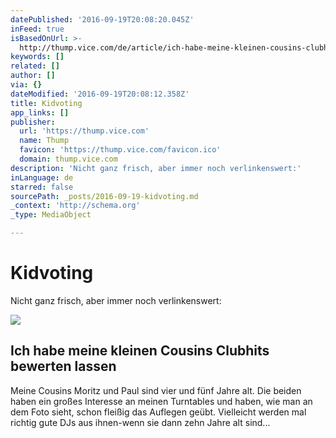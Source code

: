 ```yaml
---
datePublished: '2016-09-19T20:08:20.045Z'
inFeed: true
isBasedOnUrl: >-
  http://thump.vice.com/de/article/ich-habe-meine-kleinen-cousins-clubhits-bewerten-lassen
keywords: []
related: []
author: []
via: {}
dateModified: '2016-09-19T20:08:12.358Z'
title: Kidvoting
app_links: []
publisher:
  url: 'https://thump.vice.com'
  name: Thump
  favicon: 'https://thump.vice.com/favicon.ico'
  domain: thump.vice.com
description: 'Nicht ganz frisch, aber immer noch verlinkenswert:'
inLanguage: de
starred: false
sourcePath: _posts/2016-09-19-kidvoting.md
_context: 'http://schema.org'
_type: MediaObject

---
```

# Kidvoting

Nicht ganz frisch, aber immer noch verlinkenswert:

<article style=""><img src="https://s3-us-west-2.amazonaws.com/the-grid-img/p/4beed86dfc2ce3bd1a58e747203d82c737473e98.jpg" /><h1>Ich habe meine kleinen Cousins Clubhits bewerten lassen</h1><p>Meine Cousins Moritz und Paul sind vier und fünf Jahre alt. Die beiden haben ein großes Interesse an meinen Turntables und haben, wie man an dem Foto sieht, schon fleißig das Auflegen geübt. Vielleicht werden mal richtig gute DJs aus ihnen-wenn sie dann zehn Jahre alt sind...</p></article>